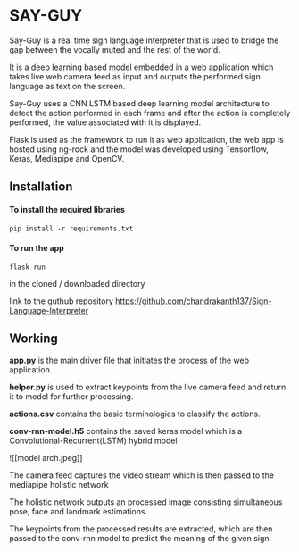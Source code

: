 # SAY-GUY

Say-Guy is a real time sign language interpreter that is used to bridge the gap between the vocally muted and the rest of the world.

It is a deep learning based model embedded in a web application which takes live web camera feed as input and outputs the performed sign language as text on the screen.

Say-Guy uses a CNN LSTM based deep learning model architecture to detect the action performed in each frame and after the action is completely performed, the value associated with it is displayed.

Flask is used as the framework to run it as web application, the web app is hosted using ng-rock and the model was developed using Tensorflow, Keras, Mediapipe and OpenCV. 

## Installation

#### To install the required libraries
```
pip install -r requirements.txt
```

#### To run the app
```
flask run
```

in the cloned / downloaded directory

link to the guthub repository
https://github.com/chandrakanth137/Sign-Language-Interpreter


## Working

__app.py__ is the main driver file that initiates the process of the web application.

__helper.py__ is used to extract keypoints from the live camera feed and return it to model for further processing.

__actions.csv__ contains the basic terminologies to classify the actions.

**conv-rnn-model.h5** contains the saved keras model which is a Convolutional-Recurrent(LSTM) hybrid model

![[model arch.jpeg]]

The camera feed captures the video stream which is then passed to the mediapipe holistic network

The holistic network outputs an processed image consisting simultaneous pose, face and landmark estimations. 

The keypoints from the processed results are extracted, which are then passed to the conv-rnn model to predict the meaning of the given sign.






